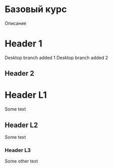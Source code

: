 Базовый курс
===============
Описание

# Header 1
Desktop branch added 1
Desktop branch added 2

## Header 2

# Header L1
Some text
## Header L2
Some text
### Header L3
Some other text
